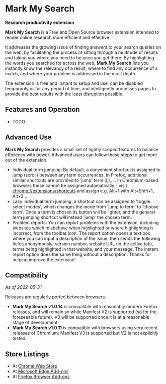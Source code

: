 # Mark My Search
**Research productivity extension**

**Mark My Search** is a Free and Open Source browser extension intended to render online research more efficient and effective.

It addresses the growing issue of finding answers to your search queries on the web, by facilitating the process of sifting through a multitude of results and taking you where you need to be once you get there. By highlighting the words you searched for across the web, **Mark My Search** lets you instantly know the relevancy of a result, where to find any occurrence of a match, and where your problem is addressed in the most depth.

The extension is free and instant to setup and use, can be disabled temporarily or for any period of time, and intelligently processes pages to provide the best results with the least disruption possible.


## Features and Operation

* TODO


## Advanced Use

**Mark My Search** provides a small set of tightly scoped features to balance efficiency with power. Advanced users can follow these steps to get more out of the extension.

* Individual term jumping: By default, a convenient shortcut is assigned to jump (scroll) between any term occurrences. In Firefox, additional similar shortcuts are provided to 'jump' term 0,1,…. In Chromium-based browsers these cannot be assigned automatically - visit <chrome://extensions/shortcuts> and assign e.g. Alt+1 with Alt+Shift+1, Alt+2…
* Lazy individual term jumping: a shortcut can be assigned to 'toggle select modes', which changes the mode from 'jump to term' to 'choose term'. Once a term is chosen its button will be lighter, and the general term jumping shortcut will instead 'jump' the chosen term.
* Problem reports: You can report problems with the extension, including websites which misbehave when highlighted or where highlighting is incorrect, from the toolbar icon. The report option opens a text box where you can input a description of the issue, then sends the following fields anonymously: version number, website URL (in the active tab), terms being highlighted in that website, and your message. The instant report option does the same thing without a description. Thanks for helping improve the extension!


## Compatibility

_As of 2022-05-31_

Releases are regularly ported between browsers.

* **Mark My Search v1.0.14** is compatible with reasonably modern Firefox releases, and will remain so while Manifest V2 is supported (so for the foreseeable future). V3 will be supported once it is at a reasonable stage of development.
* **Mark My Search v1.0.11** is compatible with browsers using very recent releases of Chromium; Manifest V3 is supported but V2 is not explicitly tested.


## Store Listings

* At [Chrome Web Store](https://chrome.google.com/webstore/detail/mark-my-search/lijbnhoniejpjjgemoifpjklobhakinb)
* At [Microsoft Edge Add-ons](https://microsoftedge.microsoft.com/addons/detail/mark-my-search/pgkppfodndbpalojpibdnlcdfcnidemj)
* At [Firefox Browser Add-ons](https://addons.mozilla.org/en-GB/firefox/addon/mark-my-search/)

